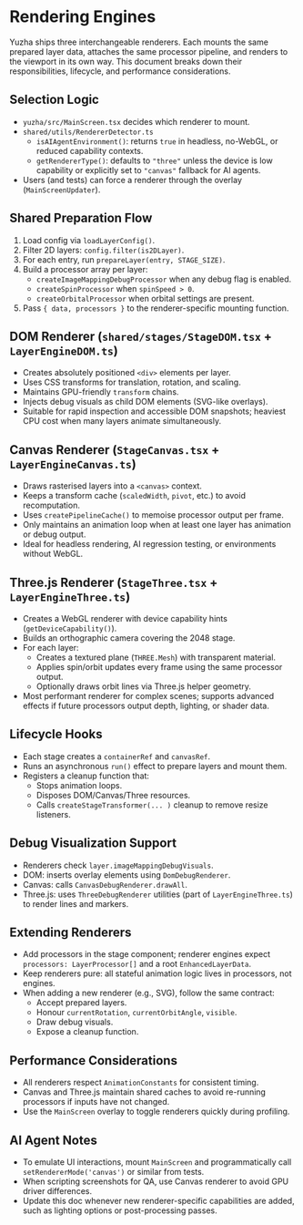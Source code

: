 # Rendering Engines

Yuzha ships three interchangeable renderers. Each mounts the same prepared layer data, attaches the same processor pipeline, and renders to the viewport in its own way. This document breaks down their responsibilities, lifecycle, and performance considerations.

## Selection Logic
- `yuzha/src/MainScreen.tsx` decides which renderer to mount.
- `shared/utils/RendererDetector.ts`
  - `isAIAgentEnvironment()`: returns `true` in headless, no-WebGL, or reduced capability contexts.
  - `getRendererType()`: defaults to `"three"` unless the device is low capability or explicitly set to `"canvas"` fallback for AI agents.
- Users (and tests) can force a renderer through the overlay (`MainScreenUpdater`).

## Shared Preparation Flow
1. Load config via `loadLayerConfig()`.
2. Filter 2D layers: `config.filter(is2DLayer)`.
3. For each entry, run `prepareLayer(entry, STAGE_SIZE)`.
4. Build a processor array per layer:
   - `createImageMappingDebugProcessor` when any debug flag is enabled.
   - `createSpinProcessor` when `spinSpeed > 0`.
   - `createOrbitalProcessor` when orbital settings are present.
5. Pass `{ data, processors }` to the renderer-specific mounting function.

## DOM Renderer (`shared/stages/StageDOM.tsx` + `LayerEngineDOM.ts`)
- Creates absolutely positioned `<div>` elements per layer.
- Uses CSS transforms for translation, rotation, and scaling.
- Maintains GPU-friendly `transform` chains.
- Injects debug visuals as child DOM elements (SVG-like overlays).
- Suitable for rapid inspection and accessible DOM snapshots; heaviest CPU cost when many layers animate simultaneously.

## Canvas Renderer (`StageCanvas.tsx` + `LayerEngineCanvas.ts`)
- Draws rasterised layers into a `<canvas>` context.
- Keeps a transform cache (`scaledWidth`, `pivot`, etc.) to avoid recomputation.
- Uses `createPipelineCache()` to memoise processor output per frame.
- Only maintains an animation loop when at least one layer has animation or debug output.
- Ideal for headless rendering, AI regression testing, or environments without WebGL.

## Three.js Renderer (`StageThree.tsx` + `LayerEngineThree.ts`)
- Creates a WebGL renderer with device capability hints (`getDeviceCapability()`).
- Builds an orthographic camera covering the 2048 stage.
- For each layer:
  - Creates a textured plane (`THREE.Mesh`) with transparent material.
  - Applies spin/orbit updates every frame using the same processor output.
  - Optionally draws orbit lines via Three.js helper geometry.
- Most performant renderer for complex scenes; supports advanced effects if future processors output depth, lighting, or shader data.

## Lifecycle Hooks
- Each stage creates a `containerRef` and `canvasRef`.
- Runs an asynchronous `run()` effect to prepare layers and mount them.
- Registers a cleanup function that:
  - Stops animation loops.
  - Disposes DOM/Canvas/Three resources.
  - Calls `createStageTransformer(... )` cleanup to remove resize listeners.

## Debug Visualization Support
- Renderers check `layer.imageMappingDebugVisuals`.
- DOM: inserts overlay elements using `DomDebugRenderer`.
- Canvas: calls `CanvasDebugRenderer.drawAll`.
- Three.js: uses `ThreeDebugRenderer` utilities (part of `LayerEngineThree.ts`) to render lines and markers.

## Extending Renderers
- Add processors in the stage component; renderer engines expect `processors: LayerProcessor[]` and a root `EnhancedLayerData`.
- Keep renderers pure: all stateful animation logic lives in processors, not engines.
- When adding a new renderer (e.g., SVG), follow the same contract:
  - Accept prepared layers.
  - Honour `currentRotation`, `currentOrbitAngle`, `visible`.
  - Draw debug visuals.
  - Expose a cleanup function.

## Performance Considerations
- All renderers respect `AnimationConstants` for consistent timing.
- Canvas and Three.js maintain shared caches to avoid re-running processors if inputs have not changed.
- Use the `MainScreen` overlay to toggle renderers quickly during profiling.

## AI Agent Notes
- To emulate UI interactions, mount `MainScreen` and programmatically call `setRendererMode('canvas')` or similar from tests.
- When scripting screenshots for QA, use Canvas renderer to avoid GPU driver differences.
- Update this doc whenever new renderer-specific capabilities are added, such as lighting options or post-processing passes.
